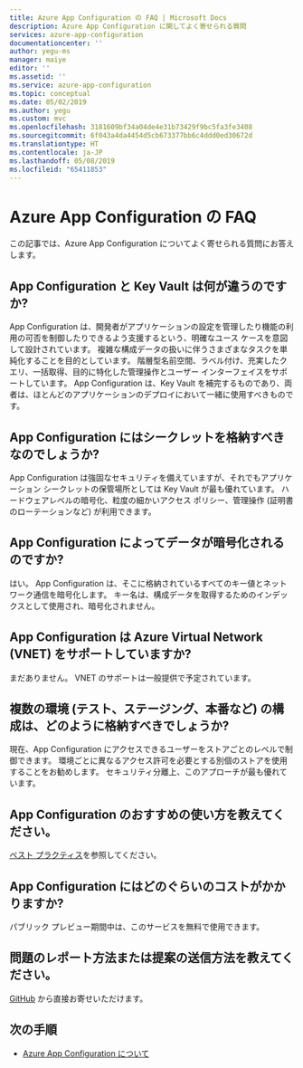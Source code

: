 ```yaml
---
title: Azure App Configuration の FAQ | Microsoft Docs
description: Azure App Configuration に関してよく寄せられる質問
services: azure-app-configuration
documentationcenter: ''
author: yegu-ms
manager: maiye
editor: ''
ms.assetid: ''
ms.service: azure-app-configuration
ms.topic: conceptual
ms.date: 05/02/2019
ms.author: yegu
ms.custom: mvc
ms.openlocfilehash: 3181609bf34a04de4e31b73429f9bc5fa3fe3408
ms.sourcegitcommit: 6f043a4da4454d5cb673377bb6c4ddd0ed30672d
ms.translationtype: HT
ms.contentlocale: ja-JP
ms.lasthandoff: 05/08/2019
ms.locfileid: "65411853"
---
```

# <a name="azure-app-configuration-faq"></a>Azure App Configuration の FAQ

この記事では、Azure App Configuration についてよく寄せられる質問にお答えします。

## <a name="how-is-app-configuration-different-from-key-vault"></a>App Configuration と Key Vault は何が違うのですか?

App Configuration は、開発者がアプリケーションの設定を管理したり機能の利用の可否を制御したりできるよう支援するという、明確なユース ケースを意図して設計されています。 複雑な構成データの扱いに伴うさまざまなタスクを単純化することを目的としています。 階層型名前空間、ラベル付け、充実したクエリ、一括取得、目的に特化した管理操作とユーザー インターフェイスをサポートしています。 App Configuration は、Key Vault を補完するものであり、両者は、ほとんどのアプリケーションのデプロイにおいて一緒に使用すべきものです。

## <a name="should-i-store-secrets-in-app-configuration"></a>App Configuration にはシークレットを格納すべきなのでしょうか?

App Configuration は強固なセキュリティを備えていますが、それでもアプリケーション シークレットの保管場所としては Key Vault が最も優れています。 ハードウェアレベルの暗号化、粒度の細かいアクセス ポリシー、管理操作 (証明書のローテーションなど) が利用できます。

## <a name="does-app-configuration-encrypt-my-data"></a>App Configuration によってデータが暗号化されるのですか?

はい。 App Configuration は、そこに格納されているすべてのキー値とネットワーク通信を暗号化します。 キー名は、構成データを取得するためのインデックスとして使用され、暗号化されません。

## <a name="does-app-configuration-support-azure-virtual-network-vnet"></a>App Configuration は Azure Virtual Network (VNET) をサポートしていますか?

まだありません。 VNET のサポートは一般提供で予定されています。

## <a name="how-should-i-store-configurations-for-multiple-environments-test-staging-production-and-so-on"></a>複数の環境 (テスト、ステージング、本番など) の構成は、どのように格納すべきでしょうか?

現在、App Configuration にアクセスできるユーザーをストアごとのレベルで制御できます。 環境ごとに異なるアクセス許可を必要とする別個のストアを使用することをお勧めします。 セキュリティ分離上、このアプローチが最も優れています。

## <a name="what-are-the-recommended-ways-to-use-app-configuration"></a>App Configuration のおすすめの使い方を教えてください。

[ベスト プラクティス](./howto-best-practices.md)を参照してください。

## <a name="how-much-does-app-configuration-cost"></a>App Configuration にはどのぐらいのコストがかかりますか?

パブリック プレビュー期間中は、このサービスを無料で使用できます。

## <a name="how-can-i-report-an-issue-or-give-a-suggestion"></a>問題のレポート方法または提案の送信方法を教えてください。

[GitHub](https://github.com/Azure/AppConfiguration/issues) から直接お寄せいただけます。

## <a name="next-steps"></a>次の手順

* [Azure App Configuration について](./overview.md)
